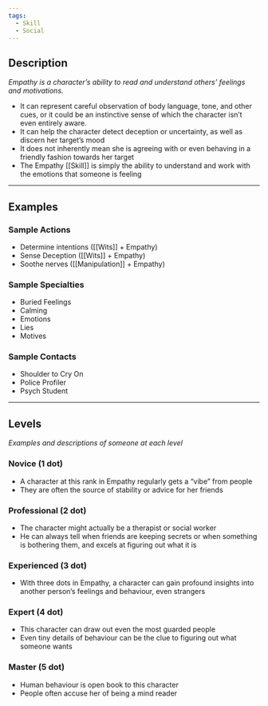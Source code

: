 ```yaml
---
tags:
  - Skill
  - Social
---
```


## Description

_Empathy is a character’s ability to read and understand others’ feelings and motivations._
- It can represent careful observation of body language, tone, and other cues, or it could be an instinctive sense of which the character isn’t even entirely aware.
- It can help the character detect deception or uncertainty, as well as discern her target’s mood
- It does not inherently mean she is agreeing with or even behaving in a friendly fashion towards her target
- The Empathy [[Skill]] is simply the ability to understand and work with the emotions that someone is feeling

---

## Examples

### Sample Actions

- Determine intentions ([[Wits]] + Empathy)
- Sense Deception ([[Wits]] + Empathy)
- Soothe nerves ([[Manipulation]] + Empathy)

### Sample Specialties

- Buried Feelings
- Calming
- Emotions
- Lies
- Motives

### Sample Contacts

- Shoulder to Cry On
- Police Profiler
- Psych Student

---

## Levels

_Examples and descriptions of someone at each level_

### Novice (1 dot)

- A character at this rank in Empathy regularly gets a “vibe” from people
- They are often the source of stability or advice for her friends

### Professional (2 dot)

- The character might actually be a therapist or social worker
- He can always tell when friends are keeping secrets or when something is bothering them, and excels at figuring out what it is

### Experienced (3 dot)

- With three dots in Empathy, a character can gain profound insights into another person’s feelings and behaviour, even strangers

### Expert (4 dot)

- This character can draw out even the most guarded people
- Even tiny details of behaviour can be the clue to figuring out what someone wants

### Master (5 dot)

- Human behaviour is open book to this character
- People often accuse her of being a mind reader
